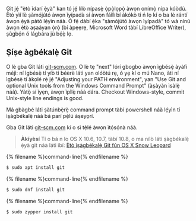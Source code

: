 Git jẹ́ "ètò ìdarí ẹ̀yà" kan tó jẹ́ lílò nípasẹ̀ ọ̀pọ̀lọpọ̀ àwọn onímọ̀ nípa kóòdù. Ètò yìí lè ṣàmójútó àwọn ìyípadà sí àwọn fáìlì bí àkókò ti ń lọ kí o ba lè rántí àwọn ẹ̀yà pàtó lẹ́yìn náà. Ó fẹ́ dàbí ẹ̀ka "ṣàmójútó àwọn ìyípadà" tó wà nínú àwọn ètò aṣaáyan ọ̀rọ̀ (bí àpẹẹrẹ, Microsoft Word tàbí LibreOffice Writer), ṣùgbọ́n ó lágbára jù bẹ́ẹ̀ lọ.

## Ṣíṣe àgbékalẹ̀ Git

<!--sec data-title="Installing Git: Windows" data-id="git_install_windows"
data-collapse=true ces-->

O lè gba Git láti [git-scm.com](https://git-scm.com/). O lè tẹ "next" lórí gbogbo àwọn ìgbésẹ̀ àyàfi méjì: ní ìgbésẹ̀ tí yíò ti béèrè láti yan olóòtú rẹ, ó yẹ kí o mú Nano, àti ní ìgbésẹ̀ tí àkọlé rẹ̀ jẹ́ "Adjusting your PATH environment", yan "Use Git and optional Unix tools from the Windows Command Prompt" (àṣàyàn ìsàlẹ̀ náà). Yàtọ̀ sí ìyẹn, àwọn ìpìlẹ̀ náà dára. Checkout Windows-style, commit Unix-style line endings is good.

Má gbàgbé láti ṣàtúnbẹ̀rẹ̀ command prompt tàbí powershell náà lẹ́yìn tí ìṣàgbékalẹ̀ náà bá parí pẹ̀lú àṣeyọrí. <!--endsec-->

<!--sec data-title="Installing Git: OS X" data-id="git_install_OSX"
data-collapse=true ces-->

Gba Git láti [git-scm.com](https://git-scm.com/) kí o sì tẹ̀lé àwọn ìtọ́sọ́nà náà.

> **Àkíyèsí** Tí o bá n lo OS X 10.6, 10.7, tàbí 10.8, o ma nílò láti ṣàgbékalẹ̀ ẹ̀yà git náà láti ibí: [Ètò ìṣàgbékalẹ̀ Git fún OS X Snow Leopard](https://sourceforge.net/projects/git-osx-installer/files/git-2.3.5-intel-universal-snow-leopard.dmg/download)

<!--endsec-->

<!--sec data-title="Installing Git: Debian or Ubuntu" data-id="git_install_debian_ubuntu"
data-collapse=true ces-->

{% filename %}command-line{% endfilename %}

```bash
$ sudo apt install git
```

<!--endsec-->

<!--sec data-title="Installing Git: Fedora" data-id="git_install_fedora"
data-collapse=true ces-->

{% filename %}command-line{% endfilename %}

```bash
$ sudo dnf install git
```

<!--endsec-->

<!--sec data-title="Installing Git: openSUSE" data-id="git_install_openSUSE"
data-collapse=true ces-->

{% filename %}command-line{% endfilename %}

```bash
$ sudo zypper install git
```

<!--endsec-->
